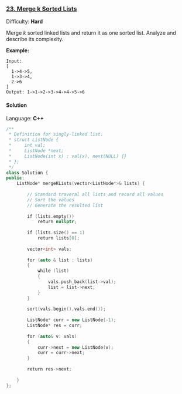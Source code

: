### [23\. Merge k Sorted Lists](https://leetcode.com/problems/merge-k-sorted-lists/)

Difficulty: **Hard**


Merge _k_ sorted linked lists and return it as one sorted list. Analyze and describe its complexity.

**Example:**

```
Input:
[
  1->4->5,
  1->3->4,
  2->6
]
Output: 1->1->2->3->4->4->5->6
```


#### Solution

Language: **C++**

```c++
/**
 * Definition for singly-linked list.
 * struct ListNode {
 *     int val;
 *     ListNode *next;
 *     ListNode(int x) : val(x), next(NULL) {}
 * };
 */
class Solution {
public:
    ListNode* mergeKLists(vector<ListNode*>& lists) {
        
        // Standard traveral all lists and record all values
        // Sort the values
        // Generate the resulted list
        
        if (lists.empty())
            return nullptr;
        
        if (lists.size() == 1)
            return lists[0];
        
        vector<int> vals;
        
        for (auto & list : lists)
        {
            while (list)
            {
                vals.push_back(list->val);
                list = list->next;
            }
        }
        
        sort(vals.begin(),vals.end());
        
        ListNode* curr = new ListNode(-1);
        ListNode* res = curr;
        
        for (auto& v: vals)
        {
            curr->next = new ListNode(v);
            curr = curr->next;
        }
        
        return res->next;
​
    }
};
```
